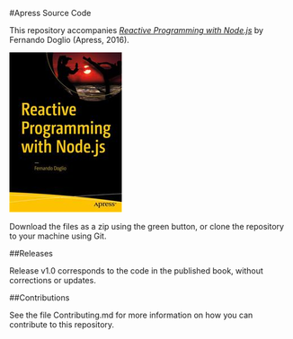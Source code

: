 #Apress Source Code

This repository accompanies [*Reactive Programming with Node.js*](http://www.apress.com/9781484221518) by Fernando Doglio (Apress, 2016).

![Cover image](9781484221518.jpg)

Download the files as a zip using the green button, or clone the repository to your machine using Git.

##Releases

Release v1.0 corresponds to the code in the published book, without corrections or updates.

##Contributions

See the file Contributing.md for more information on how you can contribute to this repository.

